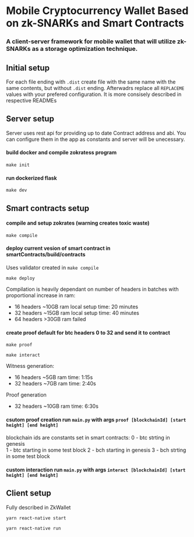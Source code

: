# Mobile Cryptocurrency Wallet Based on zk-SNARKs and Smart Contracts

### A client-server framework for mobile wallet that will utilize zk-SNARKs as a storage optimization technique.

## Initial setup

For each file ending with `.dist` create file with the same name with the same contents, but without `.dist` ending. Afterwadrs replace all `REPLACEME` values with your prefered configuration.
It is more consisely described in respective READMEs

## Server setup

Server uses rest api for providing up to date Contract address and abi. You can configure them in the app as constants and server will be unecessary.
#### build docker and compile zokratess program

    make init

#### run dockerized flask

    make dev

## Smart contracts setup
#### compile and setup zokrates (warning creates toxic waste)

    make compile

#### deploy current vesion of smart contract in smartContracts/build/contracts
Uses validator created in `make compile`

    make deploy 

Compilation is heavily dependant on number of headers in batches with proportional increase in ram:
- 16 headers ~10GB ram local setup time: 20 minutes
- 32 headers ~15GB ram local setup time: 40 minutes
- 64 headers >30GB ram failed

#### create proof default for btc headers 0 to 32 and send it to contract 

    make proof

    make interact

Witness generation:
- 16 headers ~5GB ram time: 1:15s
- 32 headers ~7GB ram time: 2:40s

Proof generation
- 32 headers ~10GB ram time: 6:30s

#### csutom proof creation run `main.py` with args `proof [blockchainId] [start height] [end height]` 
blockchain ids are constants set in smart contracts:
    0 - btc strting in genesis  
    1 - btc starting in some test block
    2 - bch starting in genesis
    3 - bch strting in some test block

#### custom interaction run `main.py` with args `interact [blockchainId] [start height] [end height]` 


## Client setup
  Fully described in ZkWallet
  
    yarn react-native start

    yarn react-native run

